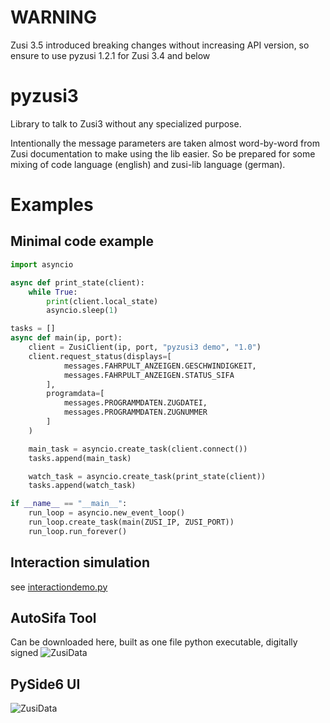 # WARNING
Zusi 3.5 introduced breaking changes without increasing API version, so ensure to use pyzusi 1.2.1 for Zusi 3.4 and below

# pyzusi3
Library to talk to Zusi3 without any specialized purpose.

Intentionally the message parameters are taken almost word-by-word from Zusi documentation to make using the lib easier.
So be prepared for some mixing of code language (english) and zusi-lib language (german).

# Examples

## Minimal code example
```python
import asyncio

async def print_state(client):
    while True:
        print(client.local_state)
        asyncio.sleep(1)

tasks = []
async def main(ip, port):
    client = ZusiClient(ip, port, "pyzusi3 demo", "1.0")
    client.request_status(displays=[
            messages.FAHRPULT_ANZEIGEN.GESCHWINDIGKEIT,
            messages.FAHRPULT_ANZEIGEN.STATUS_SIFA
        ],
        programdata=[
            messages.PROGRAMMDATEN.ZUGDATEI,
            messages.PROGRAMMDATEN.ZUGNUMMER
        ]
    )

    main_task = asyncio.create_task(client.connect())
    tasks.append(main_task)

    watch_task = asyncio.create_task(print_state(client))
    tasks.append(watch_task)

if __name__ == "__main__":
    run_loop = asyncio.new_event_loop()
    run_loop.create_task(main(ZUSI_IP, ZUSI_PORT))
    run_loop.run_forever()
```

## Interaction simulation
see [interactiondemo.py](https://github.com/jokey2k/pyzusi3/blob/main/examples/interactiondemo.py)

## AutoSifa Tool
Can be downloaded here, built as one file python executable, digitally signed
![ZusiData](https://github.com/jokey2k/pyzusi3/blob/main/examples/autosifa/screenshot.png?raw=true)

## PySide6 UI
![ZusiData](https://github.com/jokey2k/pyzusi3/blob/main/examples/pyzusidisplay/screenshot.png?raw=true)
